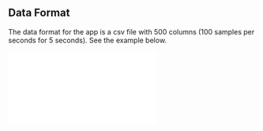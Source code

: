## Data Format

The data format for the app is a csv file with 500 columns (100 samples per seconds for 5 seconds). 
See the example below.

![Banner](/static/img/data_format.pdf)
